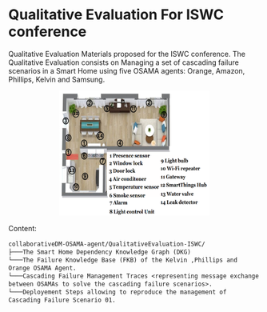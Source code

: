 # Qualitative Evaluation For ISWC conference
Qualitative Evaluation Materials proposed for the ISWC conference.
The Qualitative Evaluation consists on Managing a set of cascading failure scenarios in a Smart Home using five OSAMA agents: Orange, Amazon, Phillips, Kelvin and Samsung.
<p align="center">
<img src="https://github.com/Orange-OpenSource/collaborativeDM-OSAMA-agent/blob/master/smartHome.png" width="300" height="250">
</p> 


Content:
```
collaborativeDM-OSAMA-agent/QualitativeEvaluation-ISWC/
├───The Smart Home Dependency Knowledge Graph (DKG)
└───The Failure Knowledge Base (FKB) of the Kelvin ,Phillips and Orange OSAMA Agent.
└───Cascading Failure Management Traces <representing message exchange between OSAMAs to solve the cascading failure scenarios>.
└───Deployement Steps allowing to reproduce the management of Cascading Failure Scenario 01.
```
